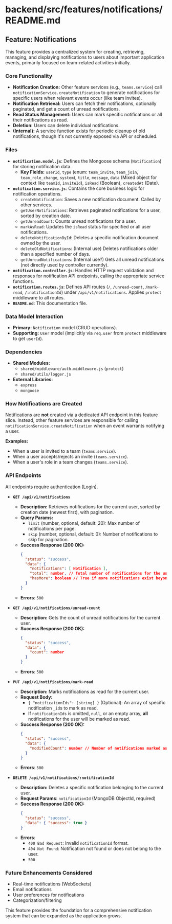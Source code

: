 # backend/src/features/notifications/README.md

## Feature: Notifications

This feature provides a centralized system for creating, retrieving, managing, and displaying notifications to users about important application events, primarily focused on team-related activities initially.

### Core Functionality

*   **Notification Creation:** Other feature services (e.g., `teams.service`) call `notificationService.createNotification` to generate notifications for specific users when relevant events occur (like team invites).
*   **Notification Retrieval:** Users can fetch their notifications, optionally paginated, and get a count of unread notifications.
*   **Read Status Management:** Users can mark specific notifications or all their notifications as read.
*   **Deletion:** Users can delete individual notifications.
*   **(Internal):** A service function exists for periodic cleanup of old notifications, though it's not currently exposed via API or scheduled.

### Files

*   **`notification.model.js`**: Defines the Mongoose schema (`Notification`) for storing notification data.
    *   **Key Fields:** `userId`, `type` (enum: `team_invite`, `team_join`, `team_role_change`, `system`), `title`, `message`, `data` (Mixed object for context like `teamId`, `inviteId`), `isRead` (Boolean), `createdAt` (Date).
*   **`notification.service.js`**: Contains the core business logic for notification operations.
    *   `createNotification`: Saves a new notification document. Called by other services.
    *   `getUserNotifications`: Retrieves paginated notifications for a user, sorted by creation date.
    *   `getUnreadCount`: Counts unread notifications for a user.
    *   `markAsRead`: Updates the `isRead` status for specified or all user notifications.
    *   `deleteNotificationById`: Deletes a specific notification document owned by the user.
    *   `deleteOldNotifications`: (Internal use) Deletes notifications older than a specified number of days.
    *   `getUnreadNotifications`: (Internal use?) Gets all unread notifications (not directly used by controller currently).
*   **`notification.controller.js`**: Handles HTTP request validation and responses for notification API endpoints, calling the appropriate service functions.
*   **`notification.routes.js`**: Defines API routes (`/`, `/unread-count`, `/mark-read`, `/:notificationId`) under `/api/v1/notifications`. Applies `protect` middleware to all routes.
*   **`README.md`**: This documentation file.

### Data Model Interaction

*   **Primary:** `Notification` model (CRUD operations).
*   **Supporting:** `User` model (implicitly via `req.user` from `protect` middleware to get `userId`).

### Dependencies

*   **Shared Modules:**
    *   `shared/middleware/auth.middleware.js` (`protect`)
    *   `shared/utils/logger.js`
*   **External Libraries:**
    *   `express`
    *   `mongoose`

### How Notifications are Created

Notifications are **not** created via a dedicated API endpoint in this feature slice. Instead, other feature services are responsible for calling `notificationService.createNotification` when an event warrants notifying a user.

**Examples:**

*   When a user is invited to a team (`teams.service`).
*   When a user accepts/rejects an invite (`teams.service`).
*   When a user's role in a team changes (`teams.service`).

### API Endpoints

All endpoints require authentication (Login).

*   **`GET /api/v1/notifications`**
    *   **Description:** Retrieves notifications for the current user, sorted by creation date (newest first), with pagination.
    *   **Query Params:**
        *   `limit` (number, optional, default: 20): Max number of notifications per page.
        *   `skip` (number, optional, default: 0): Number of notifications to skip for pagination.
    *   **Success Response (200 OK):**
        ```json
        {
          "status": "success",
          "data": {
            "notifications": [ Notification ],
            "total": number, // Total number of notifications for the user
            "hasMore": boolean // True if more notifications exist beyond the current page
          }
        }
        ```
    *   **Errors**: `500`

*   **`GET /api/v1/notifications/unread-count`**
    *   **Description:** Gets the count of unread notifications for the current user.
    *   **Success Response (200 OK):**
        ```json
        {
          "status": "success",
          "data": {
            "count": number
          }
        }
        ```
    *   **Errors**: `500`

*   **`PUT /api/v1/notifications/mark-read`**
    *   **Description:** Marks notifications as read for the current user.
    *   **Request Body:**
        *   `{ "notificationIds": [string] }` (Optional): An array of specific notification `_id`s to mark as read.
        *   If `notificationIds` is omitted, `null`, or an empty array, **all** notifications for the user will be marked as read.
    *   **Success Response (200 OK):**
        ```json
        {
          "status": "success",
          "data": {
            "modifiedCount": number // Number of notifications marked as read
          }
        }
        ```
    *   **Errors**: `500`

*   **`DELETE /api/v1/notifications/:notificationId`**
    *   **Description:** Deletes a specific notification belonging to the current user.
    *   **Request Params**: `notificationId` (MongoDB ObjectId, required)
    *   **Success Response (200 OK):**
        ```json
        {
          "status": "success",
          "data": { "success": true }
        }
        ```
    *   **Errors**:
        *   `400 Bad Request`: Invalid `notificationId` format.
        *   `404 Not Found`: Notification not found or does not belong to the user.
        *   `500`

### Future Enhancements Considered

*   Real-time notifications (WebSockets)
*   Email notifications
*   User preferences for notifications
*   Categorization/filtering

This feature provides the foundation for a comprehensive notification system that can be expanded as the application grows.